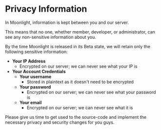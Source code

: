 # Privacy Information
In Moonlight, information is kept between you and our server.

This means that no one, whether member, developer, or administrator, can see any non-sensitive information about you.

By the time Moonlight is released in its Beta state, we will retain only the following sensitive information:

- **Your IP Address**
  - Encrypted on our server; we can never see what your IP is
- **Your Account Credentials**
  - **Your username**
    - Stored in plaintext as it doesn't need to be encrypted
  - **Your password**
    - Encrypted on our server; we can never see what your password is
  - **Your email**
    - Encrypted on our server; we can never see what it is

Please give us time to get used to the source-code and implement the necessary privacy and security changes for you guys.
